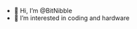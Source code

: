 - 👋 Hi, I’m @BitNibble
- 👀 I’m interested in coding and hardware


<!---
BitNibble/BitNibble is a ✨ special ✨ repository because its `README.md` (this file) appears on your GitHub profile.
You can click the Preview link to take a look at your changes.
--->
